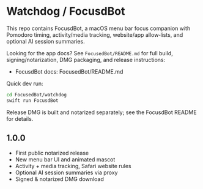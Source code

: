 # Watchdog / FocusdBot

This repo contains FocusdBot, a macOS menu bar focus companion with Pomodoro timing, activity/media tracking, website/app allow‑lists, and optional AI session summaries.

Looking for the app docs? See `FocusedBot/README.md` for full build, signing/notarization, DMG packaging, and release instructions:

- FocusdBot docs: FocusedBot/README.md

Quick dev run:
```bash
cd FocusedBot/watchdog
swift run FocusdBot
```

Release DMG is built and notarized separately; see the FocusdBot README for details.

## 1.0.0
- First public notarized release
- New menu bar UI and animated mascot
- Activity + media tracking, Safari website rules
- Optional AI session summaries via proxy
- Signed & notarized DMG download
